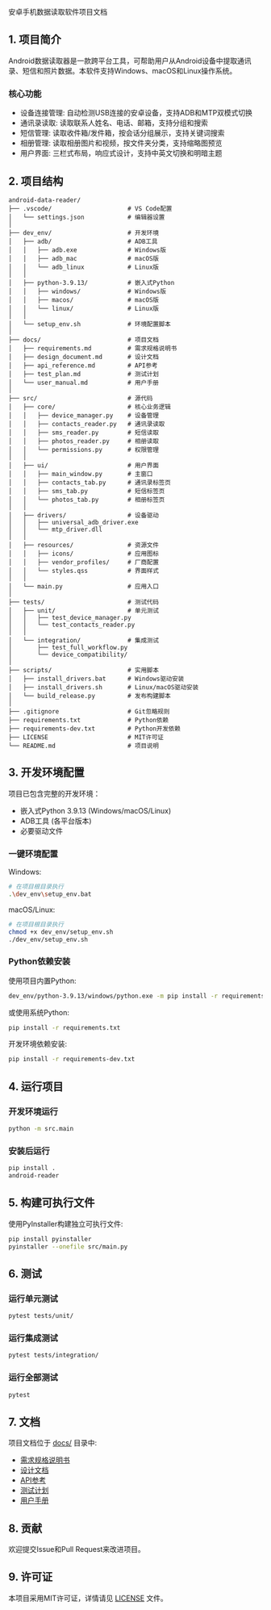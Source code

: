 安卓手机数据读取软件项目文档

## 1. 项目简介

Android数据读取器是一款跨平台工具，可帮助用户从Android设备中提取通讯录、短信和照片数据。本软件支持Windows、macOS和Linux操作系统。

### 核心功能
- 设备连接管理: 自动检测USB连接的安卓设备，支持ADB和MTP双模式切换
- 通讯录读取: 读取联系人姓名、电话、邮箱，支持分组和搜索
- 短信管理: 读取收件箱/发件箱，按会话分组展示，支持关键词搜索
- 相册管理: 读取相册图片和视频，按文件夹分类，支持缩略图预览
- 用户界面: 三栏式布局，响应式设计，支持中英文切换和明暗主题

## 2. 项目结构

```
android-data-reader/
├── .vscode/                     # VS Code配置
│   └── settings.json            # 编辑器设置
│
├── dev_env/                     # 开发环境
│   ├── adb/                     # ADB工具
│   │   ├── adb.exe              # Windows版
│   │   ├── adb_mac              # macOS版
│   │   └── adb_linux            # Linux版
│   │
│   ├── python-3.9.13/           # 嵌入式Python
│   │   ├── windows/             # Windows版
│   │   ├── macos/               # macOS版
│   │   └── linux/               # Linux版
│   │
│   └── setup_env.sh             # 环境配置脚本
│
├── docs/                        # 项目文档
│   ├── requirements.md          # 需求规格说明书
│   ├── design_document.md       # 设计文档
│   ├── api_reference.md         # API参考
│   ├── test_plan.md             # 测试计划
│   └── user_manual.md           # 用户手册
│
├── src/                         # 源代码
│   ├── core/                    # 核心业务逻辑
│   │   ├── device_manager.py    # 设备管理
│   │   ├── contacts_reader.py   # 通讯录读取
│   │   ├── sms_reader.py        # 短信读取
│   │   ├── photos_reader.py     # 相册读取
│   │   └── permissions.py       # 权限管理
│   │
│   ├── ui/                      # 用户界面
│   │   ├── main_window.py       # 主窗口
│   │   ├── contacts_tab.py      # 通讯录标签页
│   │   ├── sms_tab.py           # 短信标签页
│   │   └── photos_tab.py        # 相册标签页
│   │
│   ├── drivers/                 # 设备驱动
│   │   ├── universal_adb_driver.exe
│   │   └── mtp_driver.dll
│   │
│   ├── resources/               # 资源文件
│   │   ├── icons/               # 应用图标
│   │   ├── vendor_profiles/     # 厂商配置
│   │   └── styles.qss           # 界面样式
│   │
│   └── main.py                  # 应用入口
│
├── tests/                       # 测试代码
│   ├── unit/                    # 单元测试
│   │   ├── test_device_manager.py
│   │   └── test_contacts_reader.py
│   │
│   └── integration/             # 集成测试
│       ├── test_full_workflow.py
│       └── device_compatibility/
│
├── scripts/                     # 实用脚本
│   ├── install_drivers.bat      # Windows驱动安装
│   ├── install_drivers.sh       # Linux/macOS驱动安装
│   └── build_release.py         # 发布构建脚本
│
├── .gitignore                   # Git忽略规则
├── requirements.txt             # Python依赖
├── requirements-dev.txt         # Python开发依赖
├── LICENSE                      # MIT许可证
└── README.md                    # 项目说明
```

## 3. 开发环境配置

项目已包含完整的开发环境：
- 嵌入式Python 3.9.13 (Windows/macOS/Linux)
- ADB工具 (各平台版本)
- 必要驱动文件

### 一键环境配置

Windows:
```bash
# 在项目根目录执行
.\dev_env\setup_env.bat
```

macOS/Linux:
```bash
# 在项目根目录执行
chmod +x dev_env/setup_env.sh
./dev_env/setup_env.sh
```

### Python依赖安装

使用项目内置Python:
```bash
dev_env/python-3.9.13/windows/python.exe -m pip install -r requirements.txt
```

或使用系统Python:
```bash
pip install -r requirements.txt
```

开发环境依赖安装:
```bash
pip install -r requirements-dev.txt
```

## 4. 运行项目

### 开发环境运行
```bash
python -m src.main
```

### 安装后运行
```bash
pip install .
android-reader
```

## 5. 构建可执行文件

使用PyInstaller构建独立可执行文件:
```bash
pip install pyinstaller
pyinstaller --onefile src/main.py
```

## 6. 测试

### 运行单元测试
```bash
pytest tests/unit/
```

### 运行集成测试
```bash
pytest tests/integration/
```

### 运行全部测试
```bash
pytest
```

## 7. 文档

项目文档位于 [docs/](file:///d:/vscode/code/python/android-data-reader/docs/) 目录中:
- [需求规格说明书](file:///d:/vscode/code/python/android-data-reader/docs/requirements.md)
- [设计文档](file:///d:/vscode/code/python/android-data-reader/docs/design_document.md)
- [API参考](file:///d:/vscode/code/python/android-data-reader/docs/api_reference.md)
- [测试计划](file:///d:/vscode/code/python/android-data-reader/docs/test_plan.md)
- [用户手册](file:///d:/vscode/code/python/android-data-reader/docs/user_manual.md)

## 8. 贡献

欢迎提交Issue和Pull Request来改进项目。

## 9. 许可证

本项目采用MIT许可证，详情请见 [LICENSE](file:///d:/vscode/code/python/android-data-reader/LICENSE) 文件。